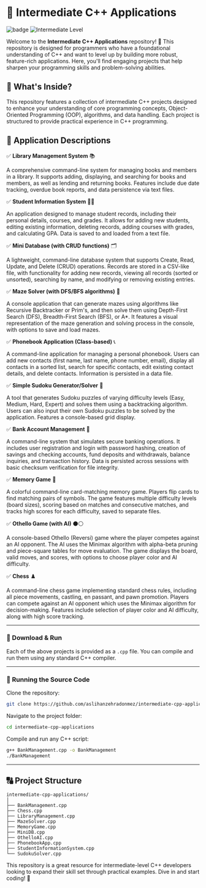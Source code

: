# 📘 Intermediate C++ Applications
![badge](https://img.shields.io/badge/C%2B%2B-17%2B-blue) ![Intermediate Level](https://img.shields.io/badge/Intermediate-Level-orange.svg)
 

Welcome to the **Intermediate C++ Applications** repository\! 🎉 This repository is designed for programmers who have a foundational understanding of C++ and want to level up by building more robust, feature-rich applications. Here, you'll find engaging projects that help sharpen your programming skills and problem-solving abilities.

## 🚀 What's Inside?

This repository features a collection of intermediate C++ projects designed to enhance your understanding of core programming concepts, Object-Oriented Programming (OOP), algorithms, and data handling. Each project is structured to provide practical experience in C++ programming.

## 🌟 Application Descriptions

✅ **Library Management System** 📚

A comprehensive command-line system for managing books and members in a library. It supports adding, displaying, and searching for books and members, as well as lending and returning books. Features include due date tracking, overdue book reports, and data persistence via text files.

✅ **Student Information System** 🧑‍🎓

An application designed to manage student records, including their personal details, courses, and grades. It allows for adding new students, editing existing information, deleting records, adding courses with grades, and calculating GPA. Data is saved to and loaded from a text file.

✅ **Mini Database (with CRUD functions)** 🗂️

A lightweight, command-line database system that supports Create, Read, Update, and Delete (CRUD) operations. Records are stored in a CSV-like file, with functionality for adding new records, viewing all records (sorted or unsorted), searching by name, and modifying or removing existing entries.

✅ **Maze Solver (with DFS/BFS algorithms)** 🧩

A console application that can generate mazes using algorithms like Recursive Backtracker or Prim's, and then solve them using Depth-First Search (DFS), Breadth-First Search (BFS), or A\*. It features a visual representation of the maze generation and solving process in the console, with options to save and load mazes.

✅ **Phonebook Application (Class-based)** 📞

A command-line application for managing a personal phonebook. Users can add new contacts (first name, last name, phone number, email), display all contacts in a sorted list, search for specific contacts, edit existing contact details, and delete contacts. Information is persisted in a data file.

✅ **Simple Sudoku Generator/Solver** 🔢

A tool that generates Sudoku puzzles of varying difficulty levels (Easy, Medium, Hard, Expert) and solves them using a backtracking algorithm. Users can also input their own Sudoku puzzles to be solved by the application. Features a console-based grid display.

✅ **Bank Account Management** 🏦

A command-line system that simulates secure banking operations. It includes user registration and login with password hashing, creation of savings and checking accounts, fund deposits and withdrawals, balance inquiries, and transaction history. Data is persisted across sessions with basic checksum verification for file integrity.

✅ **Memory Game** 🧠

A colorful command-line card-matching memory game. Players flip cards to find matching pairs of symbols. The game features multiple difficulty levels (board sizes), scoring based on matches and consecutive matches, and tracks high scores for each difficulty, saved to separate files.

✅ **Othello Game (with AI)** ⚫⚪

A console-based Othello (Reversi) game where the player competes against an AI opponent. The AI uses the Minimax algorithm with alpha-beta pruning and piece-square tables for move evaluation. The game displays the board, valid moves, and scores, with options to choose player color and AI difficulty.

✅ **Chess** ♟️

A command-line chess game implementing standard chess rules, including all piece movements, castling, en passant, and pawn promotion. Players can compete against an AI opponent which uses the Minimax algorithm for decision-making. Features include selection of player color and AI difficulty, along with high score tracking.

-----

### 🔢️ Download & Run

Each of the above projects is provided as a `.cpp` file. You can compile and run them using any standard C++ compiler.

-----

### 🔧 Running the Source Code

Clone the repository:

```bash
git clone https://github.com/aslihanzehradonmez/intermediate-cpp-applications.git
```

Navigate to the project folder:

```bash
cd intermediate-cpp-applications
```

Compile and run any C++ script:

```bash
g++ BankManagement.cpp -o BankManagement
./BankManagement
```

-----

## 🔠 Project Structure

```
intermediate-cpp-applications/
│
├── BankManagement.cpp
├── Chess.cpp
├── LibraryManagement.cpp
├── MazeSolver.cpp
├── MemoryGame.cpp
├── MiniDB.cpp
├── OthelloAI.cpp
├── PhonebookApp.cpp
├── StudentInformationSystem.cpp
└── SudokuSolver.cpp
```

This repository is a great resource for intermediate-level C++ developers looking to expand their skill set through practical examples. Dive in and start coding\! 🚀